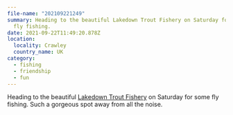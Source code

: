 ```yaml
---
file-name: "202109221249"
summary: Heading to the beautiful Lakedown Trout Fishery on Saturday for some
  fly fishing.
date: 2021-09-22T11:49:20.878Z
location:
  locality: Crawley
  country_name: UK
category:
  - fishing
  - friendship
  - fun
---
```

Heading to the beautiful [Lakedown Trout Fishery](https://www.lakedowntroutfishery.com/) on Saturday for some fly fishing. Such a gorgeous spot away from all the noise.
